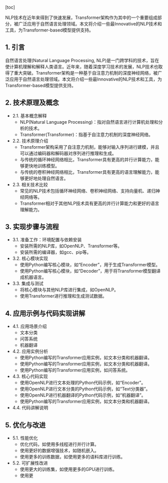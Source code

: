 
[toc]                    
                
                
NLP技术在近年来得到了快速发展，Transformer架构作为其中的一个重要组成部分，被广泛应用于自然语言处理领域。本文将介绍一些最Innovative的NLP技术和工具，为Transformer-based模型提供支持。

## 1. 引言

自然语言处理(Natural Language Processing, NLP)是一门跨学科的技术，旨在使计算机理解和解释人类语言。近年来，随着深度学习技术的发展，NLP技术也取得了重大突破。Transformer架构是一种基于自注意力机制的深度神经网络，被广泛应用于自然语言处理领域。本文将介绍一些最Innovative的NLP技术和工具，为Transformer-based模型提供支持。

## 2. 技术原理及概念

- 2.1. 基本概念解释
    - NLP(Natural Language Processing)：指对自然语言进行计算机处理和分析的技术。
    - Transformer(Transformer)：指基于自注意力机制的深度神经网络。
- 2.2. 技术原理介绍
    - Transformer架构采用了自注意力机制，能够对输入序列进行建模，并且可以通过编码器和解码器对序列进行推理和生成。
    - 与传统的循环神经网络相比，Transformer具有更高的并行计算能力，能够更快地训练模型。
    - 与传统的卷积神经网络相比，Transformer具有更高的语言理解能力，能够更好地处理自然语言。
- 2.3. 相关技术比较
    - 常见的NLP技术包括循环神经网络、卷积神经网络、支持向量机、递归神经网络等。
    - Transformer相对于其他NLP技术具有更高的并行计算能力和更好的语言理解能力。

## 3. 实现步骤与流程

- 3.1. 准备工作：环境配置与依赖安装
    - 安装所需的NLP库，如OpenNLP、Transformer等。
    - 安装所需的编译器，如gcc、pip等。
- 3.2. 核心模块实现
    - 使用Python编写核心模块，如“Encoder”，用于生成Transformer模型。
    - 使用Python编写核心模块，如“Decoder”，用于将Transformer模型翻译成机器语言。
- 3.3. 集成与测试
    - 将核心模块与其他NLP库进行集成，如OpenNLP。
    - 使用Transformer进行推理和生成测试数据。

## 4. 应用示例与代码实现讲解

- 4.1. 应用场景介绍
    - 文本分类
    - 问答系统
    - 机器翻译
- 4.2. 应用实例分析
    - 使用Python编写的Transformer应用实例，如文本分类和机器翻译。
    - 使用Python编写的Transformer应用实例，如文本分类和机器翻译。
    - 使用Python编写的Transformer应用实例，如问答系统。
- 4.3. 核心代码实现
    - 使用OpenNLP进行文本处理的Python代码示例，如“Encoder”。
    - 使用OpenNLP进行文本分类的Python代码示例，如“Text分类器”。
    - 使用OpenNLP进行机器翻译的Python代码示例，如“机器翻译”。
    - 使用Python编写的Transformer应用实例，如文本分类和机器翻译。
- 4.4. 代码讲解说明

## 5. 优化与改进

- 5.1. 性能优化
    - 优化代码，如使用多线程进行并行计算。
    - 使用更好的数据增强技术，如随机嵌入。
    - 使用更多的训练数据，如使用更多的语料库进行训练。
- 5.2. 可扩展性改进
    - 使用更大的训练集，如使用更多的GPU进行训练。
    - 使用更


